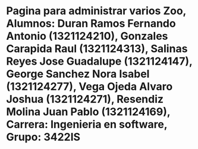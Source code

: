 # Pagina para administrar varios Zoo, Alumnos: Duran Ramos Fernando Antonio (1321124210), Gonzales Carapida Raul (1321124313), Salinas Reyes Jose Guadalupe (1321124147), George Sanchez Nora Isabel (1321124277), Vega Ojeda Alvaro Joshua (1321124271), Resendiz Molina Juan Pablo (1321124169), Carrera: Ingenieria en software, Grupo: 3422IS
